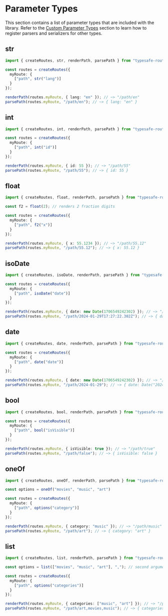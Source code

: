 # Parameter Types

This section contains a list of parameter types that are included with the library. Refer to the [Custom Parameter Types](customization/custom-parameter-types.md) section to learn how to register parsers and serializers for other types.

<!-- tabs:start -->
## **str**
``` ts
import { createRoutes, str, renderPath, parsePath } from "typesafe-routes";

const routes = createRoutes({
  myRoute: {
    ["path", str("lang")]
  }
});

renderPath(routes.myRoute, { lang: "en" }); // ~> "/path/en"
parsePath(routes.myRoute, "/path/en"); // ~> { lang: "en" }
```

## **int**

``` ts
import { createRoutes, int, renderPath, parsePath } from "typesafe-routes";

const routes = createRoutes({
  myRoute: {
    ["path", int("id")]
  }
});

renderPath(routes.myRoute, { id: 55 }); // ~> "/path/55"
parsePath(routes.myRoute, "/path/55"); // ~> { id: 55 }
```

## **float**

``` ts
import { createRoutes, float, renderPath, parsePath } from "typesafe-routes";

const f2 = float(2); // renders 2 fraction digits

const routes = createRoutes({
  myRoute: {
    ["path", f2("x")]
  }
});

renderPath(routes.myRoute, { x: 55.1234 }); // ~> "/path/55.12"
parsePath(routes.myRoute, "/path/55.12"); // ~> { x: 55.12 }
```

## **isoDate**

``` ts
import { createRoutes, isoDate, renderPath, parsePath } from "typesafe-routes";

const routes = createRoutes({
  myRoute: {
    ["path", isoDate("date")]
  }
});

renderPath(routes.myRoute, { date: new Date(1706549242302) }); // ~> "/path/2024-01-29T17:27:22.302Z"
parsePath(routes.myRoute, "/path/2024-01-29T17:27:22.302Z"); // ~> { date: Date("2024-01-29T17:27:22.302Z") }
```

## **date**

``` ts
import { createRoutes, date, renderPath, parsePath } from "typesafe-routes";

const routes = createRoutes({
  myRoute: {
    ["path", date("date")]
  }
});

renderPath(routes.myRoute, { date: new Date(1706549242302) }); // ~> "/path/2024-01-29"
parsePath(routes.myRoute, "/path/2024-01-29"); // ~> { date: Date("2024-01-29") }
```

## **bool**

``` ts
import { createRoutes, bool, renderPath, parsePath } from "typesafe-routes";

const routes = createRoutes({
  myRoute: {
    ["path", bool("isVisible")]
  }
});

renderPath(routes.myRoute, { isVisible: true }); // ~> "/path/true"
parsePath(routes.myRoute, "/path/false"); // ~> { isVisible: false }
```

## **oneOf**

``` ts
import { createRoutes, oneOf, renderPath, parsePath } from "typesafe-routes";

const options = oneOf("movies", "music", "art")

const routes = createRoutes({
  myRoute: {
    ["path", options("category")]
  }
});

renderPath(routes.myRoute, { category: "music" }); // ~> "/path/music"
parsePath(routes.myRoute, "/path/art"); // ~> { category: "art" }
```

## **list**

``` ts
import { createRoutes, list, renderPath, parsePath } from "typesafe-routes";

const options = list(["movies", "music", "art"], ","); // second argument is optional, default is ";"

const routes = createRoutes({
  myRoute: {
    ["path", options("categories")]
  }
});

renderPath(routes.myRoute, { categories: ["music", "art"] }); // ~> "/path/music,art"
parsePath(routes.myRoute, "/path/art,movies,music"); // ~> { categories: ["art", "movies", "music"] }
```

<!-- tabs:end -->